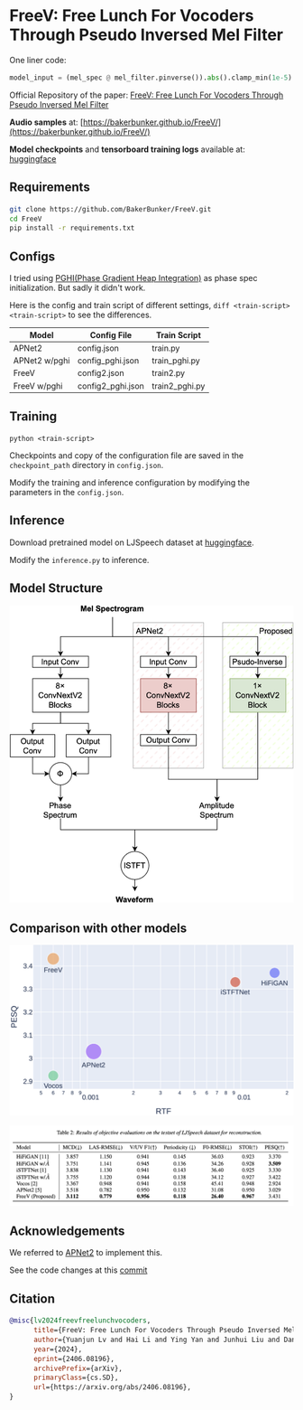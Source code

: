 # FreeV: Free Lunch For Vocoders Through Pseudo Inversed Mel Filter

One liner code:
```python
model_input = (mel_spec @ mel_filter.pinverse()).abs().clamp_min(1e-5)
```

Official Repository of the paper: [FreeV: Free Lunch For Vocoders Through Pseudo Inversed Mel Filter](https://arxiv.org/abs/2406.08196)

**Audio samples** at: [https://bakerbunker.github.io/FreeV/](https://bakerbunker.github.io/FreeV/)

**Model checkpoints** and **tensorboard training logs** available at: [huggingface](https://huggingface.co/Bakerbunker/FreeV_Model_Logs)

## Requirements
```bash
git clone https://github.com/BakerBunker/FreeV.git
cd FreeV
pip install -r requirements.txt
```

## Configs

I tried using [PGHI(Phase Gradient Heap Integration)](https://ieeexplore.ieee.org/stamp/stamp.jsp?arnumber=7890450) as phase spec initialization. But sadly it didn't work.

Here is the config and train script of different settings, `diff <train-script> <train-script>` to see the differences.

| Model | Config File | Train Script | 
| --- | ---| ---|
|APNet2|config.json|train.py|
|APNet2 w/pghi|config_pghi.json|train_pghi.py|
|FreeV | config2.json|train2.py|
|FreeV w/pghi| config2_pghi.json|train2_pghi.py|

## Training
```
python <train-script>
```
Checkpoints and copy of the configuration file are saved in the `checkpoint_path` directory in `config.json`.

Modify the training and inference configuration by modifying the parameters in the `config.json`.

## Inference
Download pretrained model on LJSpeech dataset at [huggingface](https://huggingface.co/Bakerbunker/FreeV_Model_Logs).

Modify the `inference.py` to inference.


## Model Structure
![model](./figure/overall.png)

## Comparison with other models
![compare](./figure/compare.png)

![compare_table](./figure/compare_table.png)

## Acknowledgements
We referred to [APNet2](https://github.com/redmist328/APNet2) to implement this.

See the code changes at this [commit](https://github.com/BakerBunker/FreeV/commit/95e1e5cb3fe2b0360a30f39167e3e3ffd8097980)

## Citation
```bibtex
@misc{lv2024freevfreelunchvocoders,
      title={FreeV: Free Lunch For Vocoders Through Pseudo Inversed Mel Filter}, 
      author={Yuanjun Lv and Hai Li and Ying Yan and Junhui Liu and Danming Xie and Lei Xie},
      year={2024},
      eprint={2406.08196},
      archivePrefix={arXiv},
      primaryClass={cs.SD},
      url={https://arxiv.org/abs/2406.08196}, 
}
```

